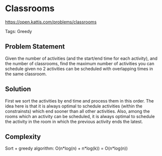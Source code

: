 # Classrooms

https://open.kattis.com/problems/classrooms

Tags: Greedy

## Problem Statement

Given the number of activities (and the start/end time for each activity), and
the number of classrooms, find the maximum number of activities you can schedule
given no 2 activities can be scheduled with overlapping times in the same
classroom.

## Solution

First we sort the activities by end time and process them in this order. The
idea here is that it is always optimal to schedule activities (within the
constrainsts) which end sooner than all other activities. Also, among the rooms
which an activity can be scheduled, it is always optimal to schedule the
activity in the room in which the previous activity ends the latest.

## Complexity

Sort + greedy algorithm: O(n\*log(n) + n\*log(k)) = O(n\*log(n))
